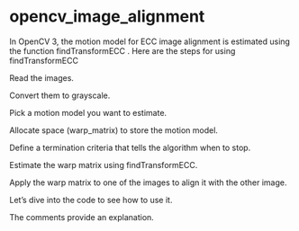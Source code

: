 # opencv_image_alignment
In OpenCV 3, the motion model for ECC image alignment is estimated using the function findTransformECC . Here are the steps for using findTransformECC

Read the images.

Convert them to grayscale.

Pick a motion model you want to estimate.

Allocate space (warp_matrix) to store the motion model.

Define a termination criteria that tells the algorithm when to stop.

Estimate the warp matrix using findTransformECC.

Apply the warp matrix to one of the images to align it with the other image.

Let’s dive into the code to see how to use it. 

The comments provide an explanation.
